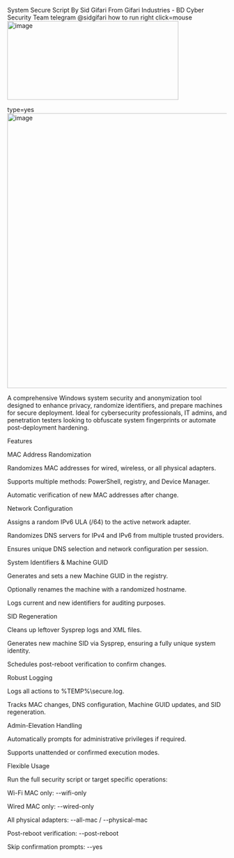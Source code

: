 System Secure Script By Sid Gifari
From Gifari Industries - BD Cyber Security Team 
telegram
@sidgifari
how to run
right click=mouse
<img width="393" height="181" alt="image" src="https://github.com/user-attachments/assets/c8339464-e1fe-41f8-b873-5b442692837f" />

type=yes
<img width="1077" height="632" alt="image" src="https://github.com/user-attachments/assets/1225ae69-009f-444e-98d6-d1a520c7e29a" />

A comprehensive Windows system security and anonymization tool designed to enhance privacy, randomize identifiers, and prepare machines for secure deployment. Ideal for cybersecurity professionals, IT admins, and penetration testers looking to obfuscate system fingerprints or automate post-deployment hardening.

Features

MAC Address Randomization

Randomizes MAC addresses for wired, wireless, or all physical adapters.

Supports multiple methods: PowerShell, registry, and Device Manager.

Automatic verification of new MAC addresses after change.

Network Configuration

Assigns a random IPv6 ULA (/64) to the active network adapter.

Randomizes DNS servers for IPv4 and IPv6 from multiple trusted providers.

Ensures unique DNS selection and network configuration per session.

System Identifiers & Machine GUID

Generates and sets a new Machine GUID in the registry.

Optionally renames the machine with a randomized hostname.

Logs current and new identifiers for auditing purposes.

SID Regeneration

Cleans up leftover Sysprep logs and XML files.

Generates new machine SID via Sysprep, ensuring a fully unique system identity.

Schedules post-reboot verification to confirm changes.

Robust Logging

Logs all actions to %TEMP%\secure.log.

Tracks MAC changes, DNS configuration, Machine GUID updates, and SID regeneration.

Admin-Elevation Handling

Automatically prompts for administrative privileges if required.

Supports unattended or confirmed execution modes.

Flexible Usage

Run the full security script or target specific operations:

Wi-Fi MAC only: --wifi-only

Wired MAC only: --wired-only

All physical adapters: --all-mac / --physical-mac

Post-reboot verification: --post-reboot

Skip confirmation prompts: --yes
